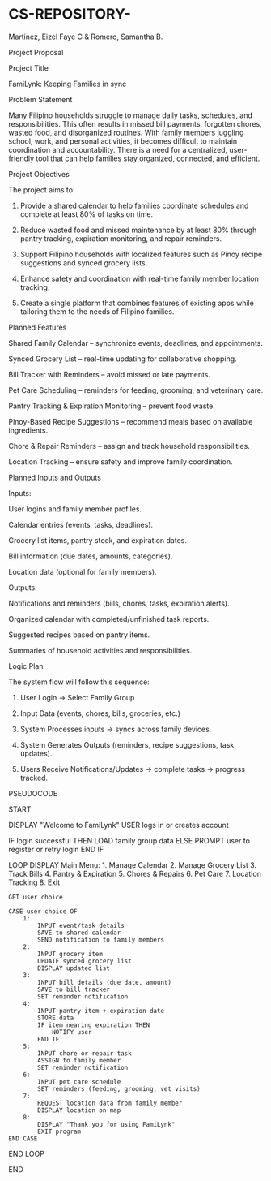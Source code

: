 # CS-REPOSITORY-
Martinez, Eizel Faye C & Romero, Samantha B.

Project Proposal

Project Title

FamiLynk: Keeping Families in sync

Problem Statement

Many Filipino households struggle to manage daily tasks, schedules, and responsibilities. This often results in missed bill payments, forgotten chores, wasted food, and disorganized routines. With family members juggling school, work, and personal activities, it becomes difficult to maintain coordination and accountability. There is a need for a centralized, user-friendly tool that can help families stay organized, connected, and efficient.

Project Objectives

The project aims to:

1. Provide a shared calendar to help families coordinate schedules and complete at least 80% of tasks on time.


2. Reduce wasted food and missed maintenance by at least 80% through pantry tracking, expiration monitoring, and repair reminders.


3. Support Filipino households with localized features such as Pinoy recipe suggestions and synced grocery lists.


4. Enhance safety and coordination with real-time family member location tracking.


5. Create a single platform that combines features of existing apps while tailoring them to the needs of Filipino families.



Planned Features

Shared Family Calendar – synchronize events, deadlines, and appointments.

Synced Grocery List – real-time updating for collaborative shopping.

Bill Tracker with Reminders – avoid missed or late payments.

Pet Care Scheduling – reminders for feeding, grooming, and veterinary care.

Pantry Tracking & Expiration Monitoring – prevent food waste.

Pinoy-Based Recipe Suggestions – recommend meals based on available ingredients.

Chore & Repair Reminders – assign and track household responsibilities.

Location Tracking – ensure safety and improve family coordination.


Planned Inputs and Outputs

Inputs:

User logins and family member profiles.

Calendar entries (events, tasks, deadlines).

Grocery list items, pantry stock, and expiration dates.

Bill information (due dates, amounts, categories).

Location data (optional for family members).


Outputs:

Notifications and reminders (bills, chores, tasks, expiration alerts).

Organized calendar with completed/unfinished task reports.

Suggested recipes based on pantry items.

Summaries of household activities and responsibilities.



Logic Plan

The system flow will follow this sequence:

1. User Login → Select Family Group


2. Input Data (events, chores, bills, groceries, etc.)


3. System Processes inputs → syncs across family devices.


4. System Generates Outputs (reminders, recipe suggestions, task updates).


5. Users Receive Notifications/Updates → complete tasks → progress tracked.



PSEUDOCODE 

START

DISPLAY "Welcome to FamiLynk"
USER logs in or creates account

IF login successful THEN
    LOAD family group data
ELSE
    PROMPT user to register or retry login
END IF

LOOP
    DISPLAY Main Menu:
        1. Manage Calendar
        2. Manage Grocery List
        3. Track Bills
        4. Pantry & Expiration
        5. Chores & Repairs
        6. Pet Care
        7. Location Tracking
        8. Exit

    GET user choice

    CASE user choice OF
        1: 
            INPUT event/task details
            SAVE to shared calendar
            SEND notification to family members
        2: 
            INPUT grocery item
            UPDATE synced grocery list
            DISPLAY updated list
        3:
            INPUT bill details (due date, amount)
            SAVE to bill tracker
            SET reminder notification
        4: 
            INPUT pantry item + expiration date
            STORE data
            IF item nearing expiration THEN
                NOTIFY user
            END IF
        5:
            INPUT chore or repair task
            ASSIGN to family member
            SET reminder notification
        6:
            INPUT pet care schedule
            SET reminders (feeding, grooming, vet visits)
        7:
            REQUEST location data from family member
            DISPLAY location on map
        8:
            DISPLAY "Thank you for using FamiLynk"
            EXIT program
    END CASE
END LOOP

END
